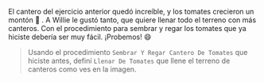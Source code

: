 <gs-attire
  attire-url="https://raw.githubusercontent.com/MumukiProject/mumuki-guia-gobstones-practica-procedimientos-kids/master/assets/attires/config.json">
</gs-attire>
<gs-toolbox
  toolbox-url="https://raw.githubusercontent.com/MumukiProject/mumuki-guia-gobstones-practica-procedimientos-kids/master/assets/toolbox.xml">
</gs-toolbox>

El cantero del ejercicio anterior quedó increíble, y los tomates crecieron un montón :tada: . A Willie le gustó tanto, que quiere llenar todo el terreno con más canteros. Con el procedimiento para sembrar y regar los tomates que ya hiciste debería ser muy fácil. ¡Probemos! :smile:

> Usando el procedimiento `Sembrar Y Regar Cantero De Tomates` que hiciste antes, definí `Llenar De Tomates` que llene el terreno de canteros como ves en la imagen.
